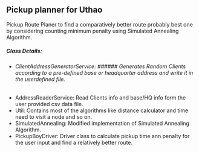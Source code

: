 ## Pickup planner for Uthao

Pickup Route Planer to find a comparatively better route probably best one by considering counting minimum penalty using Simulated Annealing Algorithm.
 
##### Class Details: 
- ###### ClientAddressGeneratorService: ###### *Generates Random Clients* according to a pre-defined base or headquarter address and write it in the userdefined file.
-  	AddressReaderService: Read Clients info and base/HQ info form the user provided csv data file.
-  	Util: Contains most of the algorithms like distance calculator and time need to visit a node and so on. 
-  	SimulatedAnnealing: Modified implementation of Simulated Annealing Algorithm.
-  	PickupBoyDriver: Driver class to calculate pickup time ann penalty for the user input and find a relatively better route.

